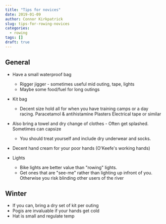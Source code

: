 ```yaml
---
title: "Tips for novices"
date: 2019-01-09
author: Connor Kirkpatrick
slug: tips-for-rowing-novices
categories:
  - rowing
tags: []
draft: true
---
```



## General

* Have a small waterproof bag
  * Rigger jigger - sometimes useful mid outing, tape, lights
  * Maybe some food/fuel for long outings
* Kit bag
  * Decent size hold all for when you have training camps or a day racing.
  Paracetamol & antihistamine
  Plasters
  Electrical tape or similar


* Also bring a towel and dry change of clothes - Often get splashed. Sometimes can capsize
  * You should treat yourself and include dry underwear and socks.
* Decent hand cream for your poor hands (O'Keefe's working hands)


* Lights
  * Bike lights are better value than "rowing" lights. 
  * Get ones that are "see-me" rather than lighting up infront of you. Otherwise you risk blinding other users of the river

## Winter
* If you can, bring a dry set of kit per outing
* Pogis are invaluable if your hands get cold
* Hat is small and regulate temp


